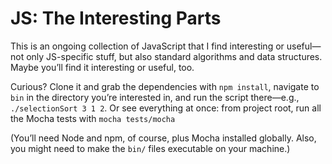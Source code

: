JS: The Interesting Parts
=========================

This is an ongoing collection of JavaScript that I find interesting or useful&mdash;not only JS-specific stuff, but also standard algorithms and data structures. Maybe you&rsquo;ll find it interesting or useful, too.

Curious? Clone it and grab the dependencies with `npm install`, navigate to `bin` in the directory you&rsquo;re interested in, and run the script there&mdash;e.g., `./selectionSort 3 1 2`. Or see everything at once: from project root, run all the Mocha tests with `mocha tests/mocha`

(You&rsquo;ll need Node and npm, of course, plus Mocha installed globally. Also, you might need to make the `bin/` files executable on your machine.)